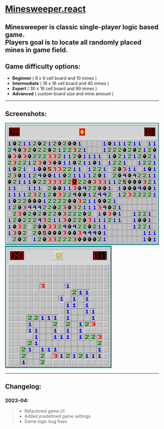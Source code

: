 # [Minesweeper.react](https://minesweeper-lac-five.vercel.app/settings)

Minesweeper is classic single-player logic based game.
<br/>
Players goal is to locate all randomly placed mines in game field.
---

## Game difficulty options:
- **Beginner** ( 9 x 9 cell board and 10 mines )
- **Intermediate** ( 16 x 16 cell board and 40 mines )
- **Expert** ( 30 x 16 cell board and 99 mines )
- **Advanced** ( custom board size and mine amount )
---

## Screenshots:

<img src="./src/assets/screen-01.png" height=400>
<br/>
<img src="./src/assets/screen-02.png" height=400>

---
## Changelog:
### 2023-04:
> - Refactored game UI
> - Added predefined game settings
> - Game logic bug fixes